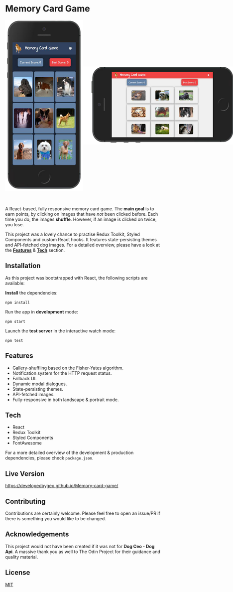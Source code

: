 # Memory Card Game

<div style="display: flex">
<img src='./public/sample-v.png' height='550px' width='250px' alt='mobile viewport - portrait mode'/>
<img style="align-self: center" src='./public/sample-h.png' height='250px' width='500px'alt='mobile viewport - landscape mode'/>
</div>

<br>
<br>

A React-based, fully responsive memory card game. The **main goal** is to earn points, by clicking on images that have _not_ been clicked before. Each time you do, the images **shuffle**. However, if an image is clicked on twice, you lose.

This project was a lovely chance to practise Redux Toolkit, Styled Components and custom React hooks. It features state-persisting themes and API-fetched dog images. For a detailed overview, please have a look at the [**Features**](##features) & [**Tech**](##tech) section.

## Installation

As this project was bootstrapped with React, the following scripts are available:

**Install** the dependencies:

```
npm install
```

Run the app in **development** mode:

```
npm start
```

Launch the **test server** in the interactive watch mode:

```
npm test
```

## Features

- Gallery-shuffling based on the Fisher-Yates algorithm.
- Notification system for the HTTP request status.
- Fallback UI.
- Dynamic modal dialogues.
- State-persisting themes.
- API-fetched images.
- Fully-responsive in both landscape & portrait mode.

## Tech

- React
- Redux Toolkit
- Styled Components
- FontAwesome

For a more detailed overview of the development & production dependencies, please check `package.json`.

## Live Version

<https://developedbygeo.github.io/Memory-card-game/>

## Contributing

Contributions are certainly welcome. Please feel free to open an issue/PR if there is something you would like to be changed.

## Acknowledgements

This project would not have been created if it was not for **Dog Ceo - Dog Api**. A massive thank you as well to The Odin Project for their guidance and quality material.

## License

[MIT](./LICENSE.md)
